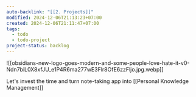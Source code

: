 ```yaml
---
auto-backlink: "[[2. Projects]]"
modified: 2024-12-06T21:13:23+07:00
created: 2024-12-06T21:11:47+07:00
tags:
  - todo
  - todo-project
project-status: backlog
---
```

![[obsidians-new-logo-goes-modern-and-some-people-love-hate-it-v0-Ndn7biL0X8xfJU_e1P4R6ma277wE3Flr8OfE6zzFljo.jpg.webp]]

Let's invest the time and turn note-taking app into [[Personal Knowledge Management]]